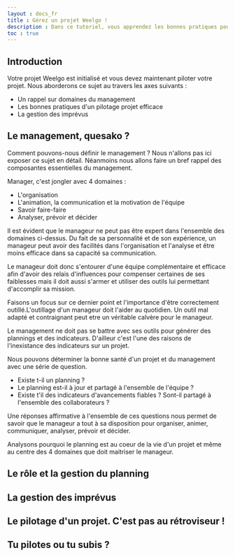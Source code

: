 ```yaml
---
layout : docs_fr
title : Gérez un projet Weelgo ! 
description : Dans ce tutoriel, vous apprendez les bonnes pratiques pour gérer correctement un projet Weelgo au quotidien
toc : true
---
```


## Introduction


Votre projet Weelgo est initialisé et vous devez maintenant piloter votre projet. Nous aborderons ce sujet au travers les axes suivants : 
* Un rappel sur domaines du management
* Les bonnes pratiques d'un pilotage projet efficace
* La gestion des imprévus


## Le management, quesako ?

Comment pouvons-nous définir le management ? Nous n'allons pas ici exposer ce sujet en détail. Néanmoins nous allons faire un bref rappel des composantes essentielles du management. 

Manager, c'est jongler avec 4 domaines : 

+ L'organisation
+ L'animation, la communication et la motivation de l'équipe
+ Savoir faire-faire
+ Analyser, prévoir et décider 

Il est évident que le manageur ne peut pas être expert dans l'ensemble des domaines ci-dessus. Du fait de sa personnalité et de son expérience, un manageur peut avoir des facilités dans l'organisation et l'analyse et être moins efficace dans sa capacité sa communication. 

Le manageur doit donc s'entourer d'une équipe complémentaire et efficace afin d'avoir des relais d'influences pour compenser certaines de ses faiblesses mais il doit aussi s'armer et utiliser des outils lui permettant d'accomplir sa mission. 

Faisons un focus sur ce dernier point et l'importance d'être correctement outillé.L'outillage d'un manageur doit l'aider au quotidien. Un outil mal adapté et contraignant peut etre un véritable calvère pour le manageur. 

Le management ne doit pas se battre avec ses outils pour générer des plannings et des indicateurs. D'ailleur c'est l'une des raisons de l'inexistance des indicateurs sur un projet. 

Nous pouvons déterminer la bonne santé d'un projet et du management avec une série de question. 
+ Existe t-il un planning ? 
+ Le planning est-il à jour et partagé à l'ensemble de l'équipe ? 
+ Existe t'il des indicateurs d'avancements fiables ? Sont-il partagé à l'ensemble des collaborateurs ? 

Une réponses affirmative à l'ensemble de ces questions nous permet de savoir que le manageur a tout à sa disposition pour organiser, animer, communiquer, analyser, prévoir et décider. 

Analysons pourquoi le planning est au coeur de la vie d'un projet et même au centre des 4 domaines que doit maitriser le manageur. 

## Le rôle et la gestion du planning


## La gestion des imprévus


## Le pilotage d'un projet. C'est pas au rétroviseur ! 

## Tu pilotes ou tu subis ? 



